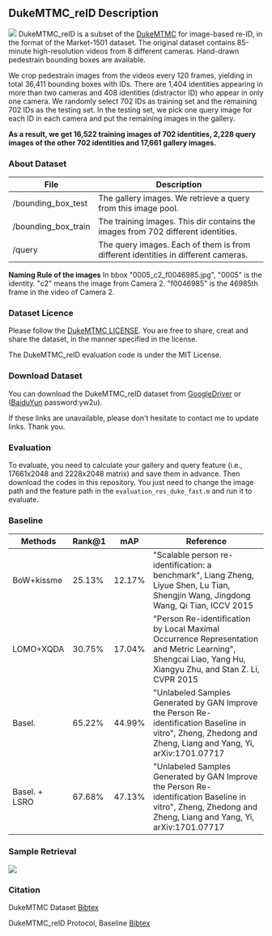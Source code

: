 ## DukeMTMC_reID Description
![](https://github.com/layumi/Duke_evaluation/blob/master/DukeMTMC_reID_mosaic.jpg)
DukeMTMC_reID is a subset of the [DukeMTMC](http://vision.cs.duke.edu/DukeMTMC/) for image-based re-ID, in the format of the Market-1501 dataset. The original dataset contains 85-minute high-resolution videos from 8 different cameras. Hand-drawn pedestrain bounding boxes are available. 

We crop pedestrain images from the videos every 120 frames, yielding in total 36,411 bounding boxes with IDs. There are 1,404 identities appearing in more than two cameras and 408 identities (distractor ID) who appear in only one camera. We randomly select 702 IDs as training set and the remaining 702 IDs as the testing set. In the testing set, we pick one query image for each ID in each camera and put the remaining images in the gallery. 

**As a result, we get 16,522 training images of 702 identities, 2,228 query images of the other 702 identities and 17,661 gallery images.** 

### About Dataset
|File  | Description | 
| --------   | -----  |
|/bounding_box_test  | The gallery images. We retrieve a query from this image pool.|
|/bounding_box_train  | The training images. This dir contains the images from 702 different identities.|
|/query  | The query images. Each of them is from different identities in different cameras.|

**Naming Rule of the images** In bbox "0005_c2_f0046985.jpg", "0005" is the identity. "c2" means the image from Camera 2. "f0046985" is the 46985th frame in the video of Camera 2.

### Dataset Licence
Please follow the [DukeMTMC LICENSE](https://github.com/layumi/DukeMTMC_reID_evaluation/blob/master/DukeMTMC_LICENSE.txt). You are free to share, creat and share the dataset, in the manner specified in the license. 

The DukeMTMC_reID evaluation code is under the MIT License.

### Download Dataset

You can download the DukeMTMC_reID dataset from [GoogleDriver](https://drive.google.com/open?id=0B0VOCNYh8HeRV2FGSFNxSDhYR0E)
or ([BaiduYun](https://pan.baidu.com/s/1jHLbPB4) password:yw2u).

If these links are unavailable, please don't hesitate to contact me to update links. Thank you.
### Evaluation
To evaluate, you need to calculate your gallery and query feature (i.e., 17661x2048 and 2228x2048 matrix) and save them in advance. Then download the codes in this repository. You just need to change the image path and the feature path in the `evaluation_res_duke_fast.m` and run it to evaluate.

### Baseline
|Methods | Rank@1 | mAP| Reference|
| -------- | ----- | ---- | ---- |
|BoW+kissme | 25.13% | 12.17% | "Scalable person re-identification: a benchmark", Liang Zheng, Liyue Shen, Lu Tian, Shengjin Wang, Jingdong Wang, Qi Tian, ICCV 2015|
|LOMO+XQDA | 30.75% | 17.04% | "Person Re-identification by Local Maximal Occurrence Representation and Metric Learning", Shengcai Liao, Yang Hu, Xiangyu Zhu, and Stan Z. Li, CVPR 2015|
|Basel.  | 65.22% | 44.99%| "Unlabeled Samples Generated by GAN Improve the Person Re-identification Baseline in vitro", Zheng, Zhedong and Zheng, Liang and Yang, Yi, arXiv:1701.07717|
|Basel. + LSRO   | 67.68% | 47.13%| "Unlabeled Samples Generated by GAN Improve the Person Re-identification Baseline in vitro", Zheng, Zhedong and Zheng, Liang and Yang, Yi, arXiv:1701.07717|
### Sample Retrieval
![](https://github.com/layumi/Duke_evaluation/blob/master/duke_rank.jpg)

### Citation
DukeMTMC Dataset [Bibtex](https://raw.githubusercontent.com/layumi/DukeMTMC_reID_evaluation/master/citation_dataset.txt)

DukeMTMC_reID Protocol, Baseline [Bibtex](https://raw.githubusercontent.com/layumi/DukeMTMC_reID_evaluation/master/citation_protocol.txt)
